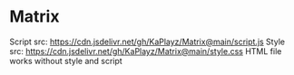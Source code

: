 # Matrix
Script src: https://cdn.jsdelivr.net/gh/KaPlayz/Matrix@main/script.js
Style src: https://cdn.jsdelivr.net/gh/KaPlayz/Matrix@main/style.css
    HTML file works without style and script
